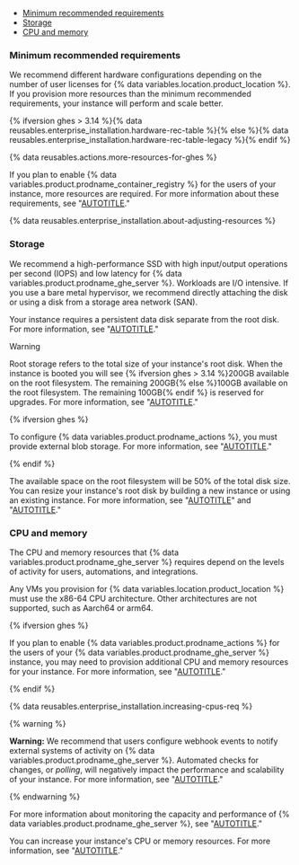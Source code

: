 * [Minimum recommended requirements](#minimum-recommended-requirements)
* [Storage](#storage)
* [CPU and memory](#cpu-and-memory)

### Minimum recommended requirements

We recommend different hardware configurations depending on the number of user licenses for {% data variables.location.product_location %}. If you provision more resources than the minimum recommended requirements, your instance will perform and scale better.

{% ifversion ghes > 3.14 %}{% data reusables.enterprise_installation.hardware-rec-table %}{% else %}{% data reusables.enterprise_installation.hardware-rec-table-legacy %}{% endif %}

{% data reusables.actions.more-resources-for-ghes %}

If you plan to enable {% data variables.product.prodname_container_registry %} for the users of your instance, more resources are required. For more information about these requirements, see "[AUTOTITLE](/admin/packages/getting-started-with-github-packages-for-your-enterprise)."

{% data reusables.enterprise_installation.about-adjusting-resources %}

### Storage

We recommend a high-performance SSD with high input/output operations per second (IOPS) and low latency for {% data variables.product.prodname_ghe_server %}. Workloads are I/O intensive. If you use a bare metal hypervisor, we recommend directly attaching the disk or using a disk from a storage area network (SAN).

Your instance requires a persistent data disk separate from the root disk. For more information, see "[AUTOTITLE](/admin/overview/system-overview)."

>[!WARNING]
>Root storage refers to the total size of your instance's root disk. When the instance is booted you will see {% ifversion ghes > 3.14 %}200GB available on the root filesystem. The remaining 200GB{% else %}100GB available on the root filesystem. The remaining 100GB{% endif %} is reserved for upgrades. For more information, see "[AUTOTITLE](/admin/overview/system-overview#storage-architecture)."

{% ifversion ghes %}

To configure {% data variables.product.prodname_actions %}, you must provide external blob storage. For more information, see "[AUTOTITLE](/admin/github-actions/getting-started-with-github-actions-for-your-enterprise/getting-started-with-github-actions-for-github-enterprise-server##external-storage-requirements)."

{% endif %}

The available space on the root filesystem will be 50% of the total disk size. You can resize your instance's root disk by building a new instance or using an existing instance. For more information, see "[AUTOTITLE](/admin/overview/system-overview#storage-architecture)" and "[AUTOTITLE](/admin/enterprise-management/updating-the-virtual-machine-and-physical-resources/increasing-storage-capacity)."

### CPU and memory

The CPU and memory resources that {% data variables.product.prodname_ghe_server %} requires depend on the levels of activity for users, automations, and integrations.

Any VMs you provision for {% data variables.location.product_location %} must use the x86-64 CPU architecture. Other architectures are not supported, such as Aarch64 or arm64.

{% ifversion ghes %}

If you plan to enable {% data variables.product.prodname_actions %} for the users of your {% data variables.product.prodname_ghe_server %} instance, you may need to provision additional CPU and memory resources for your instance. For more information, see "[AUTOTITLE](/admin/github-actions/getting-started-with-github-actions-for-your-enterprise/getting-started-with-github-actions-for-github-enterprise-server#review-hardware-considerations)."

{% endif %}

{% data reusables.enterprise_installation.increasing-cpus-req %}

{% warning %}

**Warning:** We recommend that users configure webhook events to notify external systems of activity on {% data variables.product.prodname_ghe_server %}. Automated checks for changes, or _polling_, will negatively impact the performance and scalability of your instance. For more information, see "[AUTOTITLE](/get-started/exploring-integrations/about-webhooks)."

{% endwarning %}

For more information about monitoring the capacity and performance of {% data variables.product.prodname_ghe_server %}, see "[AUTOTITLE](/admin/enterprise-management/monitoring-your-appliance)."

You can increase your instance's CPU or memory resources. For more information, see "[AUTOTITLE](/admin/enterprise-management/updating-the-virtual-machine-and-physical-resources/increasing-cpu-or-memory-resources)."
